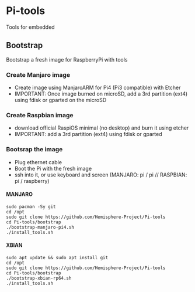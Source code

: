 # Pi-tools
Tools for embedded

## Bootstrap
Bootstrap a fresh image for RaspberryPi with tools

### Create Manjaro image
- Create image using ManjaroARM for Pi4 (Pi3 compatible) with Etcher 
- IMPORTANT: Once image burned on microSD, add a 3rd partition (ext4) using fdisk or gparted on the microSD

### Create Raspbian image
- download official RaspiOS minimal (no desktop) and burn it using etcher
- IMPORTANT: add a 3rd partition (ext4) using fdisk or gparted

### Bootsrap the image
- Plug ethernet cable
- Boot the Pi with the fresh image
- ssh into it, or use keyboard and screen (MANJARO: pi / pi // RASPBIAN: pi / raspberry)

#### MANJARO
```
sudo pacman -Sy git
cd /opt
sudo git clone https://github.com/Hemisphere-Project/Pi-tools
cd Pi-tools/bootstrap
./bootstrap-manjaro-pi4.sh
./install_tools.sh
```

#### XBIAN
```
sudo apt update && sudo apt install git
cd /opt
sudo git clone https://github.com/Hemisphere-Project/Pi-tools
cd Pi-tools/bootstrap
./bootstrap-xbian-rp64.sh
./install_tools.sh
```

